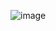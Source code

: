 
![image](https://user-images.githubusercontent.com/106614070/224589159-c6184518-d7d1-4382-b488-65017c0dda3e.png)
